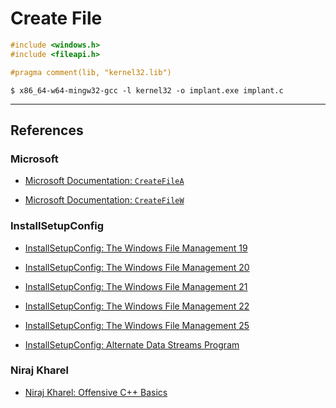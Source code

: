 # Create File

```c
#include <windows.h>
#include <fileapi.h>

#pragma comment(lib, "kernel32.lib")
```

```
$ x86_64-w64-mingw32-gcc -l kernel32 -o implant.exe implant.c
```

---
## References

### Microsoft

- [Microsoft Documentation: `CreateFileA`](https://learn.microsoft.com/en-us/windows/win32/api/fileapi/nf-fileapi-createfilea)

- [Microsoft Documentation: `CreateFileW`](https://learn.microsoft.com/en-us/windows/win32/api/fileapi/nf-fileapi-createfilew)

### InstallSetupConfig

- [InstallSetupConfig: The Windows File Management 19](https://www.installsetupconfig.com/win32programming/windowsfileapis4_18.html)

- [InstallSetupConfig: The Windows File Management 20](https://www.installsetupconfig.com/win32programming/windowsfileapis4_19.html)

- [InstallSetupConfig: The Windows File Management 21](https://www.installsetupconfig.com/win32programming/windowsfileapis4_20.html)

- [InstallSetupConfig: The Windows File Management 22](https://www.installsetupconfig.com/win32programming/windowsfileapis4_21.html)

- [InstallSetupConfig: The Windows File Management 25](https://www.installsetupconfig.com/win32programming/windowsfileapis4_24.html)

- [InstallSetupConfig: Alternate Data Streams Program](https://www.installsetupconfig.com/win32programming/windowsfileapis4_25.html)

### Niraj Kharel

- [Niraj Kharel: Offensive C++ Basics](https://nirajkharel.com.np/posts/offensive-cplusplus-basics/)